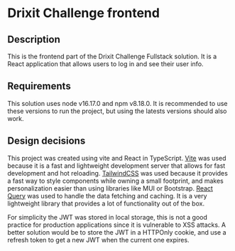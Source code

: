 # Drixit Challenge frontend

## Description

This is the frontend part of the Drixit Challenge Fullstack solution. It is a React application that allows users to log in and see their user info.

## Requirements

This solution uses node v16.17.0 and npm v8.18.0. It is recommended to use these versions to run the project, but using the latests versions should also work.

## Design decisions

This project was created using vite and React in TypeScript. [Vite](https://vitejs.dev/) was used because it is a fast and lightweight development server that allows for fast development and hot reloading. [TailwindCSS](https://tailwindcss.com/) was used because it provides a fast way to style components while owning a small footprint, and makes personalization easier than using libraries like MUI or Bootstrap. [React Query](https://react-query.tanstack.com/) was used to handle the data fetching and caching. It is a very lightweight library that provides a lot of functionality out of the box.

For simplicity the JWT was stored in local storage, this is not a good practice for production applications since it is vulnerable to XSS attacks. A better solution would be to store the JWT in a HTTPOnly cookie, and use a refresh token to get a new JWT when the current one expires.
